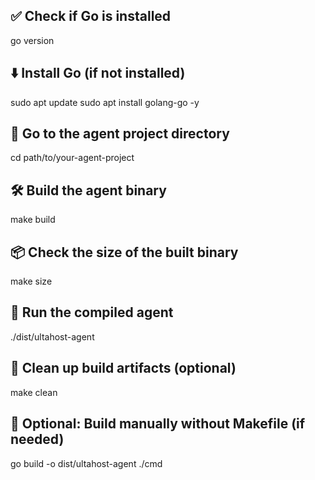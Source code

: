 ## ✅ Check if Go is installed
go version

## ⬇️ Install Go (if not installed)
sudo apt update
sudo apt install golang-go -y

## 📁 Go to the agent project directory
cd path/to/your-agent-project

## 🛠️ Build the agent binary
make build

## 📦 Check the size of the built binary
make size

## 🚀 Run the compiled agent
./dist/ultahost-agent

## 🧹 Clean up build artifacts (optional)
make clean

## 📝 Optional: Build manually without Makefile (if needed)
go build -o dist/ultahost-agent ./cmd
